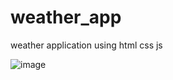 # weather_app
weather application using html css js 

![image](https://github.com/Shakil0786/weather_app/assets/159142294/16f916f7-96c5-4cd7-a97d-8a77bcaf8426)


